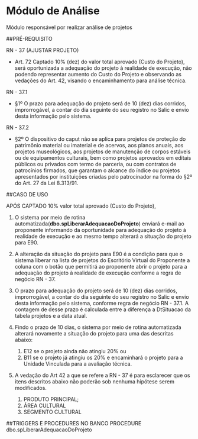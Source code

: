 Módulo de Análise
=====================

M&oacute;dulo respons&aacute;vel por realizar análise de projetos

##PRÉ-REQUISITO

RN - 37 (AJUSTAR PROJETO)
- Art. 72 Captado 10% (dez) do valor total aprovado (Custo do Projeto), será oportunizada a adequação do projeto à realidade de execução, não podendo representar aumento do Custo do Projeto e observando as vedações do Art. 42, visando o encaminhamento para análise técnica.

RN - 37.1
- §1º O prazo para adequação do projeto será de 10 (dez) dias corridos, improrrogável, a contar do dia seguinte do seu registro no Salic e envio desta informação pelo sistema.

RN - 37.2
- §2º O dispositivo do caput não se aplica para projetos de proteção do patrimônio material ou imaterial e de acervos, aos planos anuais, aos projetos museológicos, aos projetos de manutenção de corpos estáveis ou de equipamentos culturais, bem como projetos aprovados em editais públicos ou privados com termo de parceria, ou com contratos de patrocínios firmados, que garantam o alcance do índice ou projetos apresentados por instituições criadas pelo patrocinador na forma do §2º do Art. 27 da Lei 8.313/91.

##CASO DE USO

APÓS CAPTADO 10%  valor total aprovado (Custo do Projeto),

1. O sistema por meio de rotina automatizada(**dbo.spLiberarAdequacaoDoProjeto**) enviará e-mail ao proponente informando da oportunidade para adequação do projeto à realidade de execução e ao mesmo tempo alterará a situação do projeto para E90.

2. A alteração da situação do projeto para E90 é a condição para que o sistema liberar na lista de projetos do Escritório Virtual do Proponente a coluna com o botão que permitirá ao proponente abrir o projeto para a adequação do projeto à realidade de execução conforme a regra de negócio RN - 37.

3. O prazo para adequação do projeto será de 10 (dez) dias corridos, improrrogável, a contar do dia seguinte do seu registro no Salic e envio desta informação pelo sistema, conforme regra de negócio RN - 37.1.
A contagem de desse prazo é calculada entre a diferença a DtSituacao da tabela projetos e a data atual.

4. Findo o prazo de 10 dias, o sistema por meio de rotina automatizada alterará novamente a situação do projeto para uma das descritas abaixo:
    1. E12 se o projeto ainda não atingiu 20% ou
    2. B11 se o projeto já atingiu os 20% e encaminhará o projeto para a Unidade Vinculada para a avaliação técnica.

5. A vedação do Art 42 a que se refere a RN - 37 é para esclarecer  que os itens descritos abaixo não poderão sob nenhuma hipótese serem modificados.
    1. PRODUTO PRINCIPAL;
    2. ÁREA CULTURAL
    3. SEGMENTO CULTURAL

##TRIGGERS E PROCEDURES NO BANCO
PROCEDURE dbo.spLiberarAdequacaoDoProjeto
